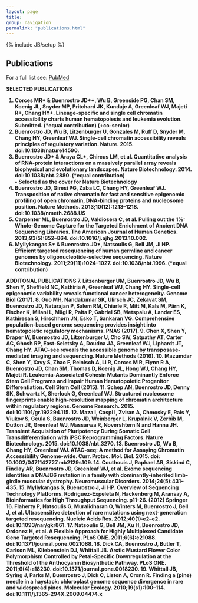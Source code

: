 ```yaml
---
layout: page
title: 
group: navigation
permalink: "publications.html"
---
```

{% include JB/setup %}

<script type='text/javascript' src='https://d1bxh8uas1mnw7.cloudfront.net/assets/embed.js'></script>

Publications
------------------------

For a full list see: <a href="http://www.ncbi.nlm.nih.gov/pubmed?term=%22Buenrostro%20J%22%5BAuthor%5D%20OR%20%22Buenrostro%20JD%22%5BAuthor%5D" target="_blank">PubMed</a>

<b>SELECTED PUBLICATIONS
1. Corces MR* & Buenrostro JD*+, Wu B, Greenside PG, Chan SM, Koenig JL, Snyder MP, Pritchard JK, Kundaje A, Greenleaf WJ, Majeti R+, Chang HY+. Lineage-specific and single cell chromatin accessibility charts human hematopoiesis and leukemia evolution. Submitted. (*equal contribution) (+co-senior)
2. Buenrostro JD, Wu B, Litzenburger U, Gonzales M, Ruff D, Snyder M, Chang HY, Greenleaf WJ. Single-cell chromatin accessibility reveals principles of regulatory variation. Nature. 2015. doi:10.1038/nature14590.
3. Buenrostro JD* & Araya CL*, Chircus LM, et al. Quantitative analysis of RNA-protein interactions on a massively parallel array reveals biophysical and evolutionary landscapes. Nature Biotechnology. 2014. doi:10.1038/nbt.2880. (*equal contribution)<br>
•  Selected as the cover for Nature Biotechnology
4. Buenrostro JD, Giresi PG, Zaba LC, Chang HY, Greenleaf WJ. Transposition of native chromatin for fast and sensitive epigenomic profiling of open chromatin, DNA-binding proteins and nucleosome position. Nature Methods. 2013;10(12):1213–1218. doi:10.1038/nmeth.2688.US 
5. Carpenter ML, Buenrostro JD, Valdiosera C, et al. Pulling out the 1%: Whole-Genome Capture for the Targeted Enrichment of Ancient DNA Sequencing Libraries. The American Journal of Human Genetics. 2013;93(5):852–864. doi:10.1016/j.ajhg.2013.10.002.
6. Myllykangas S* & Buenrostro JD*, Natsoulis G, Bell JM, Ji HP. Efficient targeted resequencing of human germline and cancer genomes by oligonucleotide-selective sequencing. Nature Biotechnology. 2011;29(11):1024–1027. doi:10.1038/nbt.1996. (*equal contribution)

<b>ADDITONAL PUBLICATIONS
7. Litzenburger UM, Buenrostro JD, Wu B, Shen Y, Sheffield NC, Kathiria A, Greenleaf WJ, Chang HY. Single-cell epigenomic variability reveals functional cancer heterogeneity. Genome Biol (2017).
8. Guo MH, Nandakumar SK, Ulirsch JC, Zekavat SM, Buenrostro JD, Natarajan P, Salem RM, Chiarle R, Mitt M, Kals M, Pärn K, Fischer K, Milani L, Mägi R, Palta P, Gabriel SB, Metspalu A, Lander ES, Kathiresan S, Hirschhorn JN, Esko T, Sankaran VG. Comprehensive population-based genome sequencing provides insight into hematopoietic regulatory mechanisms. PNAS (2017).
9. Chen X, Shen Y, Draper W, Buenrostro JD, Litzenburger U, Cho SW, Satpathy AT, Carter AC, Ghosh RP, East-Seletsky A, Doudna JA, Greenleaf WJ, Liphardt JT, Chang HY. ATAC-see reveals the accessible genome by transposase-mediated imaging and sequencing. Nature Methods (2016).
10. Mazumdar C, Shen Y, Xavy S, Zhao F, Reinisch A, Li R, Corces M R, Flynn R A, Buenrostro JD, Chan SM, Thomas D, Koenig JL, Hong WJ, Chang HY, Majeti R. Leukemia-Associated Cohesin Mutants Dominantly Enforce Stem Cell Programs and Impair Human Hematopoietic Progenitor Differentiation. Cell Stem Cell (2015).
11. Schep AN, Buenrostro JD, Denny SK, Schwartz K, Sherlock G, Greenleaf WJ. Structured nucleosome fingerprints enable high-resolution mapping of chromatin architecture within regulatory regions. Genome Research. 2015. doi:10.1101/gr.192294.115.
12. Maza I, Caspi I, Zviran A, Chmosky E, Rais Y, Viukov S, Geula S, Buenrostro JD, Weinberger L, Krupalnik V, Zerbib M, Dutton JR, Greenleaf WJ, Massarwa R, Novershtern N and Hanna JH. Transient Acquisition of Pluripotency During Somatic Cell Transdifferentiation with iPSC Reprogramming Factors. Nature Biotechnology. 2015. doi:10.1038/nbt.3270.
13. Buenrostro JD, Wu B, Chang HY, Greenleaf WJ. ATAC-seq: A method for Assaying Chromatin Accessibility Genome-wide. Curr. Protoc. Mol. Biol. 2015. doi: 10.1002/0471142727.mb2129s109.
14. Couthouis J, Raphael AR, Siskind C, Findlay AR, Buenrostro JD, Greenleaf WJ, et al. Exome sequencing identifies a DNAJB6 mutation in a family with dominantly-inherited limb-girdle muscular dystrophy. Neuromuscular Disorders. 2014;24(5):431–435.
15. Myllykangas S, Buenrostro J, Ji HP. Overview of Sequencing Technology Platforms.  Rodriguez-Expeleta N, Hackenberg M, Aransay A, Bioinformatics for High Throughput Sequencing. p11-26. (2012) Springer
16. Flaherty P, Natsoulis G, Muralidharan O, Winters M, Buenrostro J, Bell J, et al. Ultrasensitive detection of rare mutations using next-generation targeted resequencing. Nucleic Acids Res. 2012;40(1):e2–e2. doi:10.1093/nar/gkr861.
17. Natsoulis G, Bell JM, Xu H, Buenrostro JD, Ordonez H, et al. A Flexible Approach for Highly Multiplexed Candidate Gene Targeted Resequencing. PLoS ONE. 2011;6(6):e21088. doi:10.1371/journal.pone.0021088.
18. Dick CA, Buenrostro J, Butler T, Carlson ML, Kliebenstein DJ, Whittall JB. Arctic Mustard Flower Color Polymorphism Controlled by Petal-Specific Downregulation at the Threshold of the Anthocyanin Biosynthetic Pathway. PLoS ONE. 2011;6(4):e18230. doi:10.1371/journal.pone.0018230.
19. Whittall JB, Syring J, Parks M, Buenrostro J, Dick C, Liston A, Cronn R. Finding a (pine) needle in a haystack: chloroplast genome sequence divergence in rare and widespread pines. Molecular Ecology. 2010;19(s1):100–114. doi:10.1111/j.1365-294X.2009.04474.x

